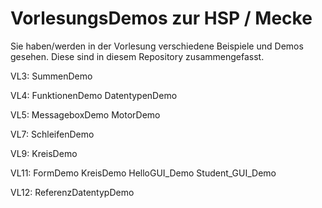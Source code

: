 # VorlesungsDemos zur HSP / Mecke

Sie haben/werden in der Vorlesung verschiedene Beispiele und Demos gesehen. Diese sind in diesem Repository zusammengefasst.

VL3:
SummenDemo

VL4: 
FunktionenDemo
DatentypenDemo

VL5:
MessageboxDemo
MotorDemo

VL7: 
SchleifenDemo

VL9: 
KreisDemo

VL11:
FormDemo
KreisDemo
HelloGUI_Demo
Student_GUI_Demo

VL12:
ReferenzDatentypDemo
